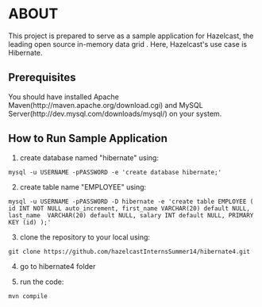 <h1>ABOUT</h1>
This project is prepared to serve as a sample application for Hazelcast, the leading open source in-memory data grid . Here, Hazelcast's use case is Hibernate.

<h2>Prerequisites</h2>
You should have installed Apache Maven(http://maven.apache.org/download.cgi) and MySQL Server(http://dev.mysql.com/downloads/mysql/) on your system.

<h2>How to Run Sample Application</h2>

1) create database named "hibernate" using:
```
mysql -u USERNAME -pPASSWORD -e 'create database hibernate;'
```
2) create table name "EMPLOYEE" using:
```
mysql -u USERNAME -pPASSWORD -D hibernate -e 'create table EMPLOYEE ( id INT NOT NULL auto_increment, first_name VARCHAR(20) default NULL, last_name  VARCHAR(20) default NULL, salary INT default NULL, PRIMARY KEY (id) );'
```
3) clone the repository to your local using:
```
git clone https://github.com/hazelcastInternsSummer14/hibernate4.git
```
4) go to hibernate4 folder

5) run the code: 
```
mvn compile
```
 